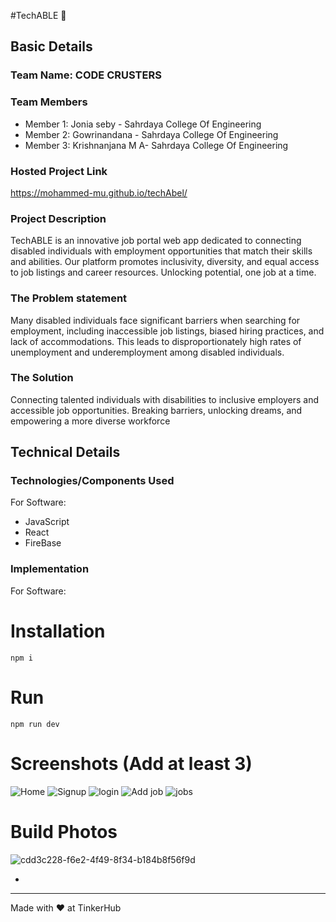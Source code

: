#TechABLE 🎯


## Basic Details
### Team Name: CODE CRUSTERS


### Team Members
- Member 1: Jonia seby - Sahrdaya College Of Engineering
- Member 2: Gowrinandana -  Sahrdaya College Of Engineering
- Member 3: Krishnanjana M A-  Sahrdaya College Of Engineering

### Hosted Project Link
https://mohammed-mu.github.io/techAbel/

### Project Description
TechABLE is an innovative job portal web app dedicated to connecting disabled individuals with employment opportunities that match their skills and abilities. Our platform promotes inclusivity, diversity, and equal access to job listings and career resources. Unlocking potential, one job at a time.

### The Problem statement

Many disabled individuals face significant barriers when searching for employment, including inaccessible job listings, biased hiring practices, and lack of accommodations. This leads to disproportionately high rates of unemployment and underemployment among disabled individuals.
### The Solution
Connecting talented individuals with disabilities to inclusive employers and accessible job opportunities. Breaking barriers, unlocking dreams, and empowering a more diverse workforce

## Technical Details
### Technologies/Components Used
For Software:
- JavaScript
- React
- FireBase

### Implementation
For Software:
# Installation
`npm i`

# Run
`npm run dev`


# Screenshots (Add at least 3)
![Home](https://github.com/user-attachments/assets/8434f70a-02f8-4711-901a-74d0722c5833)
![Signup](https://github.com/user-attachments/assets/ba073c9c-91c0-4d90-b367-08fcf3bbdca1)
![login](https://github.com/user-attachments/assets/7e44ffb9-8dcf-4eee-8ab3-e8827960b664)
![Add job](https://github.com/user-attachments/assets/de497353-994d-47d7-8850-af8e0e44796b)
![jobs](https://github.com/user-attachments/assets/b1d3641d-e9c2-4aa4-851f-788780f64504)





# Build Photos
![cdd3c228-f6e2-4f49-8f34-b184b8f56f9d](https://github.com/user-attachments/assets/f1b58f02-2a40-4322-a2b0-ec2c2b14e9b3)





- 

---
Made with ❤️ at TinkerHub
